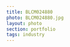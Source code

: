 ```yaml
--- 
title: BLCM024880 
photo: BLCM024880.jpg 
layout: photo 
section: portfolio 
tags: industry 
---  
```

  

